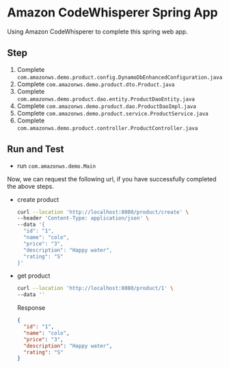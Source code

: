 # Amazon CodeWhisperer Spring App

Using Amazon CodeWhisperer to complete this spring web app.

## Step

1. Complete `com.amazonws.demo.product.config.DynamoDbEnhancedConfiguration.java`
1. Complete `com.amazonws.demo.product.dto.Product.java`
1. Complete `com.amazonws.demo.product.dao.entity.ProductDaoEntity.java`
1. Complete `com.amazonws.demo.product.dao.ProductDaoImpl.java`
1. Complete `com.amazonws.demo.product.service.ProductService.java`
1. Complete `com.amazonws.demo.product.controller.ProductController.java`

## Run and Test

- run `com.amazonws.demo.Main`

Now, we can request the following url, if you have successfully completed the above steps.

- create product

    ```bash
    curl --location 'http://localhost:8080/product/create' \
    --header 'Content-Type: application/json' \
    --data '{
      "id": "1",
      "name": "colo",
      "price": "3",
      "description": "Happy water",
      "rating": "S"
    }'
    ```

- get product

    ```bash
    curl --location 'http://localhost:8080/product/1' \
    --data ''
    ```
  
    Response
    
    ```json
    {
      "id": "1",
      "name": "colo",
      "price": "3",
      "description": "Happy water",
      "rating": "S"
    }
    ```